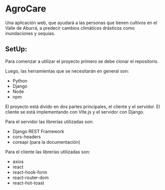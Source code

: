 # AgroCare
Una aplicación web, que ayudará a las personas que tienen cultivos en el Valle de Aburrá, a predecir cambios climáticos drásticos como inundaciones y sequías.

## SetUp:

Para comenzar a utilizar el proyecto primero se debe clonar el repositorio. 

Luego, las herramientas que se necesitarán en general son: 

- Python
- Django
- Node
- npm

El proyecto está divido en dos partes principales, el cliente y el servidor. El cliente se está implementando con Vite.js y el servidor con Django.

Para el servidor las librerías utilizadas son:  
- Django REST Framework
- cors-headers
- coreapi (para la documentación)

Para el cliente las librerías utilizadas son:
- axios
- react
- react-hook-form
- react-router-dom
- react-hot-toast




